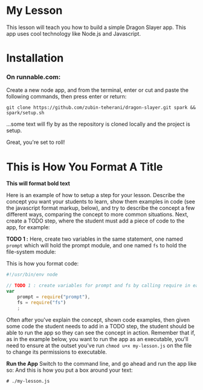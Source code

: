 My Lesson
=======================
This lesson will teach you how to build a simple Dragon Slayer app.  This app uses cool technology like Node.js and Javascript.

# Installation

### On runnable.com:
Create a new node app, and from the terminal, enter or cut and paste the following commands, then press enter or return:
    
    git clone https://github.com/zubin-teherani/dragon-slayer.git spark && spark/setup.sh
    
...some text will fly by as the repository is cloned locally and the project is setup.

Great, you're set to roll!


# This is How You Format A Title

**This will format bold text**

Here is an example of how to setup a step for your lesson.  Describe the concept you want your students to learn, show them examples in code (see the javascript format markup, below), and try to describe the concept a few different ways, comparing the concept to more common situations.  Next, create a TODO step, where the student must add a piece of code to the app, for example:

**TODO 1 :** Here, create two variables in the same statement, one named `prompt` which will hold the prompt module, and one named `fs` to hold the file-system module:

This is how you format code:
```javascript
#!/usr/bin/env node

// TODO 1 : create variables for prompt and fs by calling require in each respective module:
var 
    prompt = require("prompt"),
    fs = require("fs")
    ;
```

Often after you've explain the concept, shown code examples, then given some code the student needs to add in a TODO step, the student should be able to run the app so they can see the concept in action.  Remember that if, as in the example below, you want to run the app as an executable, you'll need to ensure at the outset you've run `chmod u+x my-lesson.js` on the file to change its permissions to executable. 

**Run the App** Switch to the command line, and go ahead and run the app like so:
And this is how you put a box around your text:

    # ./my-lesson.js
